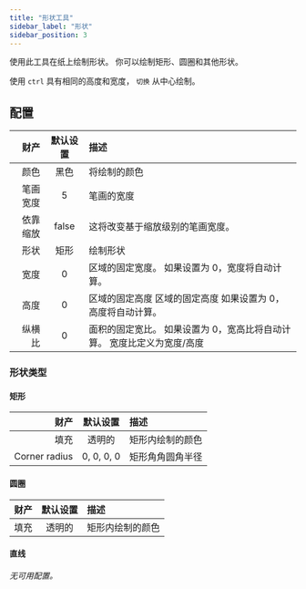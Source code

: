 ```yaml
---
title: "形状工具"
sidebar_label: "形状"
sidebar_position: 3
---
```



使用此工具在纸上绘制形状。 你可以绘制矩形、圆圈和其他形状。

使用 `ctrl` 具有相同的高度和宽度， `切换` 从中心绘制。

## 配置

|   财产 | 默认设置  | 描述                                     |
| ----:|:-----:|:-------------------------------------- |
|   颜色 |  黑色   | 将绘制的颜色                                 |
| 笔画宽度 |   5   | 笔画的宽度                                  |
| 依靠缩放 | false | 这将改变基于缩放级别的笔画宽度。                       |
|   形状 |  矩形   | 绘制形状                                   |
|   宽度 |   0   | 区域的固定宽度。 如果设置为 0，宽度将自动计算。              |
|   高度 |   0   | 区域的固定高度 区域的固定高度 如果设置为 0，高度将自动计算。       |
|  纵横比 |   0   | 面积的固定宽比。 如果设置为 0，宽高比将自动计算。 宽度比定义为宽度/高度 |

### 形状类型

#### 矩形

|            财产 |    默认设置    | 描述       |
| -------------:|:----------:|:-------- |
|            填充 |    透明的     | 矩形内绘制的颜色 |
| Corner radius | 0, 0, 0, 0 | 矩形角角圆角半径 |

#### 圆圈

| 财产 | 默认设置 | 描述       |
| --:|:----:|:-------- |
| 填充 | 透明的  | 矩形内绘制的颜色 |

#### 直线

*无可用配置。*
